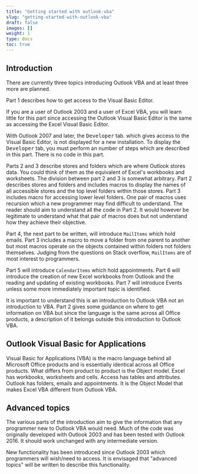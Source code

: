 ```yaml
---
title: "Getting started with outlook-vba"
slug: "getting-started-with-outlook-vba"
draft: false
images: []
weight: 1
type: docs
toc: true
---
```


## Introduction
There are currently three topics introducing Outlook VBA and at least three more are planned.

Part 1 describes how to get access to the Visual Basic Editor.

If you are a user of Outlook 2003 and a user of Excel VBA, you will learn little for this part since accessing the Outlook Visual Basic Editor is the same as accessing the Excel Visual Basic Editor.

With Outlook 2007 and later, the <kbd>Developer</kbd> tab. which gives access to the Visual Basic Editor, is not displayed for a new installation.  To display the <kbd>Developer</kbd> tab, you must perform an number of steps which are described in this part. There is no code in this part.

Parts 2 and 3 describe stores and folders which are where Outlook stores data.  You could think of them as the equivalent of Excel's workbooks and worksheets.  The division between part 2 and 3 is somewhat arbitrary. Part 2 describes stores and folders and includes macros to display the names of all accessible stores and the top level folders within those stores.  Part 3 includes macro for accessing lower level folders.  One pair of macros uses recursion which a new programmer may find difficult to understand.  The reader should aim to understand all the code in Part 2. It would however be legitimate to understand what that pair of macros does but not understand how they achieve their objective.

Part 4, the next part to be written, will introduce `MailItems` which hold emails. Part 3 includes a macro to move a folder from one parent to another but most macros operate on the objects contained within folders not folders themselves. Judging from the questions on Stack overflow, `MailItems` are of most interest to programmers.

Part 5 will introduce `CalendarItems` which hold appointments.  Part 6 will introduce the creation of new Excel workbooks from Outlook and the reading and updating of existing workbooks.  Part 7 will introduce Events unless some more immediately important topic is identified.

It is important to understand this is an introduction to Outlook VBA not an introduction to VBA. Part 2 gives some guidance on where to get information on VBA but since the language is the same across all Office products, a description of it belongs outside this introduction to Outlook VBA. 

## Outlook Visual Basic for Applications
Visual Basic for Applications (VBA) is the macro language behind all Microsoft Office products and is essentially identical across all Office products.  What differs from product to product is the Object model.  Excel has workbooks, worksheets and cells.  Access has tables and attributes.  Outlook has folders, emails and appointments.  It is the Object Model that makes Excel VBA different from Outlook VBA.


## Advanced topics
The various parts of the introduction aim to give the information that any programmer new to Outlook VBA would need. Much of the code was originally developed with Outlook 2003 and has been tested with Outlook 2016.  It should work unchanged with any intermediate version.

New functionality has been introduced since Outlook 2003 which programmers will wish/need to access. It is envisaged that "advanced topics" will be written to describe this functionality.

 

